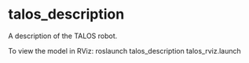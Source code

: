 # talos_description
A description of the TALOS robot.

To view the model in RViz:
roslaunch talos_description talos_rviz.launch 

